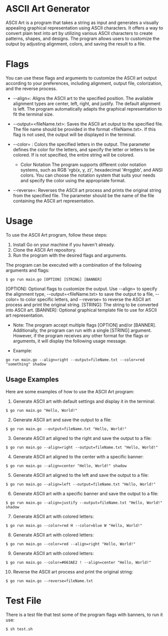 # ASCII Art Generator
ASCII Art is a program that takes a string as input and generates a visually appealing graphical representation using ASCII characters. It offers a way to convert plain text into art by utilizing various ASCII characters to create patterns, shapes, and designs. The program allows users to customize the output by adjusting alignment, colors, and saving the result to a file.


# Flags
You can use these flags and arguments to customize the ASCII art output according to your preferences, including alignment, output file, colorization, and the reverse process.

* --align=<type>: Aligns the ASCII art to the specified position. The available alignment types are center, left, right, and justify. The default alignment is left. The program automatically adapts the graphical representation to fit the terminal size.

* --output=<fileName.txt>: Saves the ASCII art output to the specified file. The file name should be provided in the format <fileName.txt>. If this flag is not used, the output will be displayed in the terminal.

* --color=<color> <letters>: Colors the specified letters in the output. The <color> parameter defines the color for the letters, and <letters> specify the letter or letters to be colored. If <letters> is not specified, the entire string will be colored.

    - Color Notation
        The program supports different color notation systems, such as RGB 'rgb(x, y, z)', hexadecimal '#rrggbb', and ANSI colors. You can choose the notation system that suits your needs and specify the color using the appropriate format.

* --reverse=<fileName>: Reverses the ASCII art process and prints the original string from the specified file. The <fileName> parameter should be the name of the file containing the ASCII art representation.


# Usage
To use the ASCII Art program, follow these steps:

1. Install Go on your machine if you haven't already.
2. Clone the ASCII Art repository.
3. Run the program with the desired flags and arguments.

The program can be executed with a combination of the following arguments and flags:

```
$ go run main.go [OPTION] [STRING] [BANNER]
```

[OPTION]: Optional flags to customize the output. Use --align=<type> to specify the alignment type, --output=<fileName.txt> to save the output to a file, --color=<color> <letters> to color specific letters, and --reverse=<fileName> to reverse the ASCII art process and print the original string.
[STRING]: The string to be converted into ASCII art.
[BANNER]: Optional graphical template file to use for ASCII art representation.

* Note: The program accept multiple flags [OPTION] and/or [BANNER]. Additionally, the program can run with a single [STRING] argument. However, if the program receives any other format for the flags or arguments, it will display the following usage message.


- Example:
```
go run main.go --align=right --output=fileName.txt --color=red "something" shadow
```

## Usage Examples
Here are some examples of how to use the ASCII Art program:

1. Generate ASCII art with default settings and display it in the terminal:
```
$ go run main.go "Hello, World!"
```

2. Generate ASCII art and save the output to a file:
```
$ go run main.go --output=fileName.txt "Hello, World!"
```

3. Generate ASCII art aligned to the right and save the output to a file:
```
$ go run main.go --align=right --output=fileName.txt "Hello, World!"
```

4. Generate ASCII art aligned to the center with a specific banner:
```
$ go run main.go --align=center "Hello, World!" shadow
```

5. Generate ASCII art aligned to the left and save the output to a file:
```
$ go run main.go --align=left --output=fileName.txt "Hello, World!"
```

6. Generate ASCII art with a specific banner and save the output to a file:
```
$ go run main.go --align=justify --output=fileName.txt "Hello, World!" shadow
```

7. Generate ASCII art with colored letters:
```
$ go run main.go --color=red H --color=blue W "Hello, World!"
```

8. Generate ASCII art with colored letters:
```
$ go run main.go --color=red --align=right "Hello, World!"
```

9. Generate ASCII art with colored letters:
```
$ go run main.go --color=#663AE2 ! --align=center "Hello, World!"
```

10. Reverse the ASCII art process and print the original string:
```
$ go run main.go --reverse=fileName.txt
```

# Test File
There is a test file that test some of the program flags with banners, to run it use:
```
$ sh test.sh
```